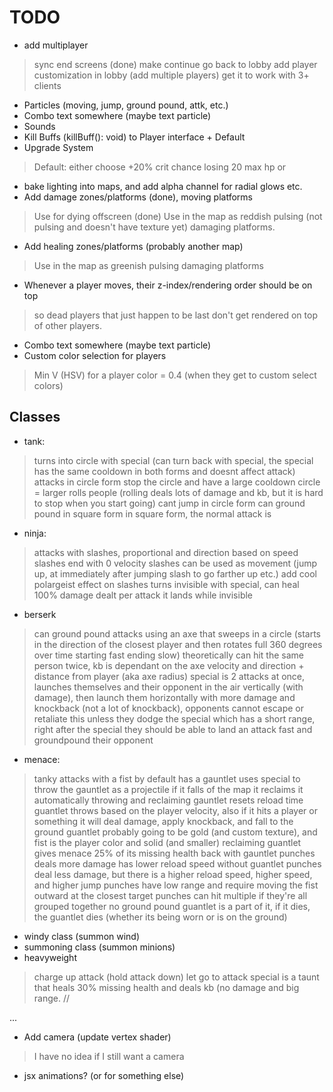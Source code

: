 # TODO

- add multiplayer
> sync end screens (done)
> make continue go back to lobby
> add player customization in lobby (add multiple players)
> get it to work with 3+ clients
- Particles (moving, jump, ground pound, attk, etc.)
- Combo text somewhere (maybe text particle)
- Sounds
- Kill Buffs (killBuff(): void) to Player interface + Default
- Upgrade System
> Default: either choose +20% crit chance losing 20 max hp or
- bake lighting into maps, and add alpha channel for radial glows etc.
- Add damage zones/platforms (done), moving platforms
> Use for dying offscreen (done)
> Use in the map as reddish pulsing (not pulsing and doesn't have texture yet)
  damaging platforms.
- Add healing zones/platforms (probably another map)
> Use in the map as greenish pulsing damaging platforms
- Whenever a player moves, their z-index/rendering order should be on top
> so dead players that just happen to be last don't get rendered on top of
> other players.
- Combo text somewhere (maybe text particle)
- Custom color selection for players
> Min V (HSV) for a player color = 0.4 (when they get to custom select colors)

## Classes

- tank:
> turns into circle with special (can turn back with special, the special has
  the same cooldown in both forms and doesnt affect attack)
> attacks in circle form stop the circle and have a large cooldown
> circle = larger
> rolls people (rolling deals lots of damage and kb, but it is hard to stop
  when you start going)
> cant jump in circle form
> can ground pound in square form
> in square form, the normal attack is
- ninja:
> attacks with slashes, proportional and direction based on speed
> slashes end with 0 velocity
> slashes can be used as movement (jump up, at immediately after jumping slash
  to go farther up etc.)
> add cool polargeist effect on slashes
> turns invisible with special, can heal 100% damage dealt per attack it lands
  while invisible
- berserk
> can ground pound
> attacks using an axe that sweeps in a circle (starts in the direction of the
  closest player and then rotates full 360 degrees over time starting fast
  ending slow) theoretically can hit the same person twice, kb is dependant on
  the axe velocity and direction + distance from player (aka axe radius)
> special is 2 attacks at once, launches themselves and their opponent in the
  air vertically (with damage), then launch them horizontally with more damage
  and knockback (not a lot of knockback), opponents cannot escape or retaliate
  this unless they dodge the special which has a short range, right after the
  special they should be able to land an attack fast and groundpound their
  opponent
- menace:
> tanky
> attacks with a fist
> by default has a gauntlet
> uses special to throw the gauntlet as a projectile
> if it falls of the map it reclaims it automatically
> throwing and reclaiming gauntlet resets reload time
> guantlet throws based on the player velocity, also if it hits a player or
  something it will deal damage, apply knockback, and fall to the ground
> guantlet probably going to be gold (and custom texture), and fist is the
  player color and solid (and smaller)
> reclaiming guantlet gives menace 25% of its missing health back
> with gauntlet punches deals more damage has lower reload speed
> without guantlet punches deal less damage, but there is a higher reload
  speed, higher speed, and higher jump
> punches have low range and require moving the fist outward at the closest
  target
> punches can hit multiple if they're all grouped together
> no ground pound
> guantlet is a part of it, if it dies, the guantlet dies (whether its being
  worn or is on the ground)
- windy class (summon wind)
- summoning class (summon minions)
- heavyweight
> charge up attack (hold attack down) let go to attack
> special is a taunt that heals 30% missing health and deals kb (no damage and
  big range.
> //

...

- Add camera (update vertex shader)
> I have no idea if I still want a camera
- jsx animations? (or for something else)
